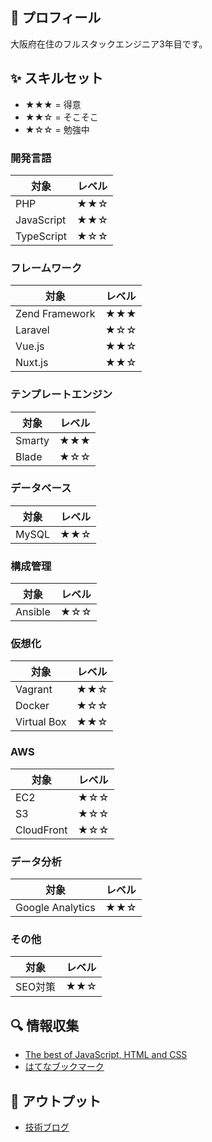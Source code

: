 ## &#x1f980; プロフィール 

大阪府在住のフルスタックエンジニア3年目です。

## &#x2728; スキルセット

- ★★★ = 得意
- ★★☆ = そこそこ
- ★☆☆ = 勉強中

### 開発言語

|対象|レベル|
|---|---|
|PHP|★★☆|
|JavaScript|★★☆|
|TypeScript|★☆☆|

### フレームワーク

|対象|レベル|
|---|---|
|Zend Framework|★★★|
|Laravel|★☆☆|
|Vue.js|★★☆|
|Nuxt.js|★★☆|

### テンプレートエンジン

|対象|レベル|
|---|---|
|Smarty|★★★|
|Blade|★☆☆|

### データベース

|対象|レベル|
|---|---|
|MySQL|★★☆|

### 構成管理

|対象|レベル|
|---|---|
|Ansible|★☆☆|

### 仮想化

|対象|レベル|
|---|---|
|Vagrant|★★☆|
|Docker|★☆☆|
|Virtual Box|★★☆|

### AWS

|対象|レベル|
|---|---|
|EC2|★☆☆|
|S3|★☆☆|
|CloudFront|★☆☆|

### データ分析

|対象|レベル|
|---|---|
|Google Analytics|★★☆|

### その他

|対象|レベル|
|---|---|
|SEO対策|★★☆|

## &#x1f50d; 情報収集

- [The best of JavaScript, HTML and CSS](https://bestofjs.org)
- [はてなブックマーク](https://b.hatena.ne.jp/hotentry/it)

## &#x1f4dd; アウトプット

- [技術ブログ](https://www.yurikago-blog.com)
